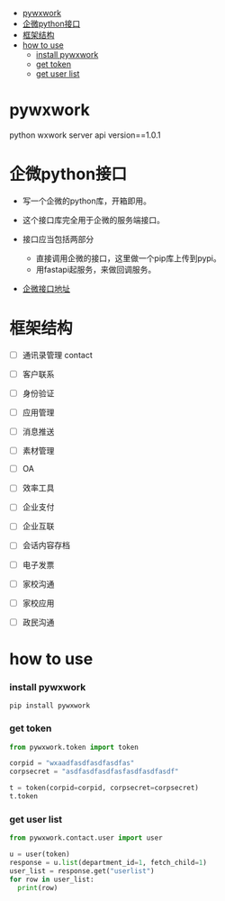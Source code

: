 - [pywxwork](#pywxwork)
- [企微python接口](#企微python接口)
- [框架结构](#框架结构)
- [how to use](#how-to-use)
    - [install pywxwork](#install-pywxwork)
    - [get token](#get-token)
    - [get user list](#get-user-list)

# pywxwork
python wxwork server api
version==1.0.1


# 企微python接口

- 写一个企微的python库，开箱即用。
- 这个接口库完全用于企微的服务端接口。
- 接口应当包括两部分
    - 直接调用企微的接口，这里做一个pip库上传到pypi。
    - 用fastapi起服务，来做回调服务。

- [企微接口地址](https://open.work.weixin.qq.com/api/doc/90000/90135/90664)


# 框架结构
- [ ] 通讯录管理 contact
- [ ] 客户联系
- [ ] 身份验证
- [ ] 应用管理
- [ ] 消息推送
- [ ] 素材管理
- [ ] OA
- [ ] 效率工具
- [ ] 企业支付
- [ ] 企业互联
- [ ] 会话内容存档
- [ ] 电子发票
- [ ] 家校沟通
- [ ] 家校应用
- [ ] 政民沟通


# how to use
### install pywxwork
`pip install pywxwork`

### get token

```python
from pywxwork.token import token

corpid = "wxaadfasdfasdfasdfas"
corpsecret = "asdfasdfasdfasfasdfasdfasdf"

t = token(corpid=corpid, corpsecret=corpsecret)
t.token
```
### get user list

```python
from pywxwork.contact.user import user

u = user(token)
response = u.list(department_id=1, fetch_child=1)
user_list = response.get("userlist")
for row in user_list:
  print(row)
```
